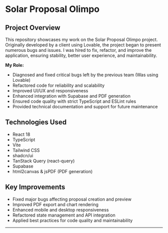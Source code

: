 
# Solar Proposal Olimpo

## Project Overview

This repository showcases my work on the Solar Proposal Olimpo project. Originally developed by a client using Lovable, the project began to present numerous bugs and issues. I was hired to fix, refactor, and improve the application, ensuring stability, better user experience, and maintainability.

**My Role:**
- Diagnosed and fixed critical bugs left by the previous team (Was using Lovable)
- Refactored code for reliability and scalability
- Improved UI/UX and responsiveness
- Enhanced integration with Supabase and PDF generation
- Ensured code quality with strict TypeScript and ESLint rules
- Provided technical documentation and support for future maintenance

## Technologies Used

- React 18
- TypeScript
- Vite
- Tailwind CSS
- shadcn/ui
- TanStack Query (react-query)
- Supabase
- html2canvas & jsPDF (PDF generation)

## Key Improvements

- Fixed major bugs affecting proposal creation and preview
- Improved PDF export and chart rendering
- Enhanced mobile and desktop responsiveness
- Refactored state management and API integration
- Applied best practices for code quality and maintainability

---
